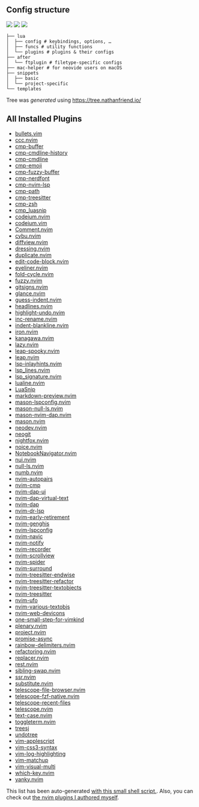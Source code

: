 ## Config structure
<a href="https://dotfyle.com/chrisgrieser/config-nvim"><img src="https://dotfyle.com/chrisgrieser/config-nvim/badges/plugins?style=flat" /></a>
<a href="https://dotfyle.com/chrisgrieser/config-nvim"><img src="https://dotfyle.com/chrisgrieser/config-nvim/badges/leaderkey?style=flat" /></a>
<a href="https://dotfyle.com/chrisgrieser/config-nvim"><img src="https://dotfyle.com/chrisgrieser/config-nvim/badges/plugin-manager?style=flat" /></a>

```text
├── lua
│  ├── config # keybindings, options, …
│  ├── funcs # utility functions
│  └── plugins # plugins & their configs
├── after
│  └── ftplugin # filetype-specific configs
├── mac-helper # for neovide users on macOS
├── snippets
│  ├── basic
│  └── project-specific
└── templates
```

Tree was *generated* using <https://tree.nathanfriend.io/>

## All Installed Plugins
- [bullets.vim](https://github.com/dkarter/bullets.vim)
- [ccc.nvim](https://github.com/uga-rosa/ccc.nvim)
- [cmp-buffer](https://github.com/hrsh7th/cmp-buffer)
- [cmp-cmdline-history](https://github.com/dmitmel/cmp-cmdline-history)
- [cmp-cmdline](https://github.com/hrsh7th/cmp-cmdline)
- [cmp-emoji](https://github.com/hrsh7th/cmp-emoji)
- [cmp-fuzzy-buffer](https://github.com/tzachar/cmp-fuzzy-buffer)
- [cmp-nerdfont](https://github.com/chrisgrieser/cmp-nerdfont)
- [cmp-nvim-lsp](https://github.com/hrsh7th/cmp-nvim-lsp)
- [cmp-path](https://github.com/hrsh7th/cmp-path)
- [cmp-treesitter](https://github.com/ray-x/cmp-treesitter)
- [cmp-zsh](https://github.com/tamago324/cmp-zsh)
- [cmp_luasnip](https://github.com/saadparwaiz1/cmp_luasnip)
- [codeium.nvim](https://github.com/jcdickinson/codeium.nvim)
- [codeium.vim](https://github.com/Exafunction/codeium.vim)
- [Comment.nvim](https://github.com/numToStr/Comment.nvim)
- [cybu.nvim](https://github.com/ghillb/cybu.nvim)
- [diffview.nvim](https://github.com/sindrets/diffview.nvim)
- [dressing.nvim](https://github.com/stevearc/dressing.nvim)
- [duplicate.nvim](https://github.com/smjonas/duplicate.nvim)
- [edit-code-block.nvim](https://github.com/dawsers/edit-code-block.nvim)
- [eyeliner.nvim](https://github.com/jinh0/eyeliner.nvim)
- [fold-cycle.nvim](https://github.com/jghauser/fold-cycle.nvim)
- [fuzzy.nvim](https://github.com/tzachar/fuzzy.nvim)
- [gitsigns.nvim](https://github.com/lewis6991/gitsigns.nvim)
- [glance.nvim](https://github.com/dnlhc/glance.nvim)
- [guess-indent.nvim](https://github.com/nmac427/guess-indent.nvim)
- [headlines.nvim](https://github.com/lukas-reineke/headlines.nvim)
- [highlight-undo.nvim](https://github.com/tzachar/highlight-undo.nvim)
- [inc-rename.nvim](https://github.com/smjonas/inc-rename.nvim)
- [indent-blankline.nvim](https://github.com/lukas-reineke/indent-blankline.nvim)
- [iron.nvim](https://github.com/Vigemus/iron.nvim)
- [kanagawa.nvim](https://github.com/rebelot/kanagawa.nvim)
- [lazy.nvim](https://github.com/folke/lazy.nvim)
- [leap-spooky.nvim](https://github.com/ggandor/leap-spooky.nvim)
- [leap.nvim](https://github.com/ggandor/leap.nvim)
- [lsp-inlayhints.nvim](https://github.com/lvimuser/lsp-inlayhints.nvim)
- [lsp_lines.nvim](https://git.sr.ht/~whynothugo/lsp_lines.nvim)
- [lsp_signature.nvim](https://github.com/ray-x/lsp_signature.nvim)
- [lualine.nvim](https://github.com/nvim-lualine/lualine.nvim)
- [LuaSnip](https://github.com/L3MON4D3/LuaSnip)
- [markdown-preview.nvim](https://github.com/iamcco/markdown-preview.nvim)
- [mason-lspconfig.nvim](https://github.com/williamboman/mason-lspconfig.nvim)
- [mason-null-ls.nvim](https://github.com/jayp0521/mason-null-ls.nvim)
- [mason-nvim-dap.nvim](https://github.com/jayp0521/mason-nvim-dap.nvim)
- [mason.nvim](https://github.com/williamboman/mason.nvim)
- [neodev.nvim](https://github.com/folke/neodev.nvim)
- [neogit](https://github.com/NeogitOrg/neogit)
- [nightfox.nvim](https://github.com/EdenEast/nightfox.nvim)
- [noice.nvim](https://github.com/folke/noice.nvim)
- [NotebookNavigator.nvim](https://github.com/GCBallesteros/NotebookNavigator.nvim)
- [nui.nvim](https://github.com/MunifTanjim/nui.nvim)
- [null-ls.nvim](https://github.com/jose-elias-alvarez/null-ls.nvim)
- [numb.nvim](https://github.com/nacro90/numb.nvim)
- [nvim-autopairs](https://github.com/windwp/nvim-autopairs)
- [nvim-cmp](https://github.com/hrsh7th/nvim-cmp)
- [nvim-dap-ui](https://github.com/rcarriga/nvim-dap-ui)
- [nvim-dap-virtual-text](https://github.com/theHamsta/nvim-dap-virtual-text)
- [nvim-dap](https://github.com/mfussenegger/nvim-dap)
- [nvim-dr-lsp](https://github.com/chrisgrieser/nvim-dr-lsp)
- [nvim-early-retirement](https://github.com/chrisgrieser/nvim-early-retirement)
- [nvim-genghis](https://github.com/chrisgrieser/nvim-genghis)
- [nvim-lspconfig](https://github.com/neovim/nvim-lspconfig)
- [nvim-navic](https://github.com/SmiteshP/nvim-navic)
- [nvim-notify](https://github.com/rcarriga/nvim-notify)
- [nvim-recorder](https://github.com/chrisgrieser/nvim-recorder)
- [nvim-scrollview](https://github.com/dstein64/nvim-scrollview)
- [nvim-spider](https://github.com/chrisgrieser/nvim-spider)
- [nvim-surround](https://github.com/kylechui/nvim-surround)
- [nvim-treesitter-endwise](https://github.com/RRethy/nvim-treesitter-endwise)
- [nvim-treesitter-refactor](https://github.com/nvim-treesitter/nvim-treesitter-refactor)
- [nvim-treesitter-textobjects](https://github.com/nvim-treesitter/nvim-treesitter-textobjects)
- [nvim-treesitter](https://github.com/nvim-treesitter/nvim-treesitter)
- [nvim-ufo](https://github.com/kevinhwang91/nvim-ufo)
- [nvim-various-textobjs](https://github.com/chrisgrieser/nvim-various-textobjs)
- [nvim-web-devicons](https://github.com/nvim-tree/nvim-web-devicons)
- [one-small-step-for-vimkind](https://github.com/jbyuki/one-small-step-for-vimkind)
- [plenary.nvim](https://github.com/nvim-lua/plenary.nvim)
- [project.nvim](https://github.com/ahmedkhalf/project.nvim)
- [promise-async](https://github.com/kevinhwang91/promise-async)
- [rainbow-delimiters.nvim](https://gitlab.com/HiPhish/rainbow-delimiters.nvim)
- [refactoring.nvim](https://github.com/ThePrimeagen/refactoring.nvim)
- [replacer.nvim](https://github.com/gabrielpoca/replacer.nvim)
- [rest.nvim](https://github.com/rest-nvim/rest.nvim)
- [sibling-swap.nvim](https://github.com/Wansmer/sibling-swap.nvim)
- [ssr.nvim](https://github.com/cshuaimin/ssr.nvim)
- [substitute.nvim](https://github.com/gbprod/substitute.nvim)
- [telescope-file-browser.nvim](https://github.com/nvim-telescope/telescope-file-browser.nvim)
- [telescope-fzf-native.nvim](https://github.com/nvim-telescope/telescope-fzf-native.nvim)
- [telescope-recent-files](https://github.com/smartpde/telescope-recent-files)
- [telescope.nvim](https://github.com/nvim-telescope/telescope.nvim)
- [text-case.nvim](https://github.com/johmsalas/text-case.nvim)
- [toggleterm.nvim](https://github.com/akinsho/toggleterm.nvim)
- [treesj](https://github.com/Wansmer/treesj)
- [undotree](https://github.com/mbbill/undotree)
- [vim-applescript](https://github.com/mityu/vim-applescript)
- [vim-css3-syntax](https://github.com/hail2u/vim-css3-syntax)
- [vim-log-highlighting](https://github.com/MTDL9/vim-log-highlighting)
- [vim-matchup](https://github.com/andymass/vim-matchup)
- [vim-visual-multi](https://github.com/mg979/vim-visual-multi)
- [which-key.nvim](https://github.com/folke/which-key.nvim)
- [yanky.nvim](https://github.com/gbprod/yanky.nvim)

This list has been auto-generated [with this small shell script.](https://nanotipsforvim.prose.sh/list-all-your-installed-plugins). Also, you can check out [the nvim plugins I authored myself](https://github.com/chrisgrieser?tab=repositories&q=nvim&type=source&language=&sort=stargazers).
